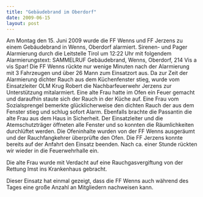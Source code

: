 ```yaml
---
title: "Gebäudebrand im Oberdorf"
date: 2009-06-15
layout: post
---
```


Am Montag den 15. Juni 2009 wurde die FF Wenns und FF Jerzens zu einem Gebäudebrand in Wenns, Oberdorf alarmiert. Sirenen- und Pager Alarmierung durch die Leitstelle Tirol um 12:22 Uhr mit folgendem Alarmierungstext: SAMMELRUF Gebäudebrand, Wenns, Oberdorf, 214 Vis a vis Spar! Die FF Wenns rückte nur wenige Minuten nach der Alarmierung mit 3 Fahrzeugen und über 26 Mann zum Einsatzort aus. Da zur Zeit der Alarmierung dichter Rauch aus dem Küchenfenster stieg, wurde vom Einsatzleiter OLM Krug Robert die Nachbarfeuerwehr Jerzens zur Unterstützung mitalarmiert. Eine alte Frau hatte im Ofen ein Feuer gemacht und daraufhin staute sich der Rauch in der Küche auf. Eine Frau vom Sozialsprengel bemerkte glücklicherweise den dichten Rauch der aus dem Fenster stieg und schlug sofort Alarm. Ebenfalls brachte die Passantin die alte Frau aus dem Haus in Sicherheit. Der Einsatzleiter und die Atemschutzträger öffneten alle Fenster und so konnten die Räumlichkeiten durchlüftet werden. Die Ofeninhalte wurden von der FF Wenns ausgeräumt und der Rauchfangkehrer überprüfte den Ofen. Die FF Jerzens konnte bereits auf der Anfahrt den Einsatz beenden. Nach ca. einer Stunde rückten wir wieder in die Feuerwehrhalle ein.

Die alte Frau wurde mit Verdacht auf eine Rauchgasvergiftung von der Rettung Imst ins Krankenhaus gebracht.

Dieser Einsatz hat einmal gezeigt, dass die FF Wenns auch während des Tages eine große Anzahl an Mitgliedern nachweisen kann.